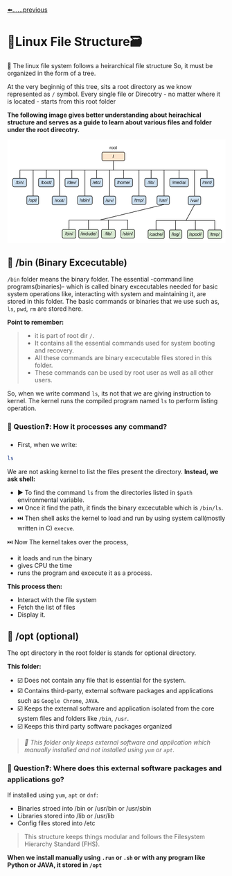 [⬅️......previous](https://github.com/vrjbhvsr/linux_for_DevOps_Practice/blob/main/Week_2/Linux_File_system/Readme.md)

# 🐧Linux File Structure🗃️
 🎋 The linux file system follows a heirarchical file structure So, it must be organized in the form of a tree. 
 
At the very beginnig of this tree, sits a root directory as we know represented as `/` symbol. Every single file or Direcotry - no matter where it is located - starts from this root folder

**The following image gives better understanding about heirachical structure and serves as a guide to learn about various files and folder under the root direcotry.**

![Image](https://github.com/vrjbhvsr/linux_for_DevOps_Practice/blob/main/Week_2/screenshots/linux-filesystem.png)


## 📂 /bin (Binary Excecutable)
`/bin` folder means the binary folder. The essential  -command line programs(binaries)- which is called binary excecutables needed for basic system operations like, interacting with system and maintaining it, are stored in this folder.
The basic commands or binaries that we use such as, `ls`, `pwd`, `rm` are stored here.

**Point to remember:**
> * it is part of root dir `/`.
> * It contains all the essential commands used for system booting and recovery.
> * All these commands are binary excecutable files stored in this folder.
> * These commands can be used by root user as well as all other users.

So, when we write command `ls`, its not that we are giving instruction to kernel. The kernel runs the compiled program named `ls` to perform listing operation.

### 🤔 Question❓: How it processes any command?
* First, when we write:
  
```bash
ls
```
We are not asking kernel to list the files present the directory. 
**Instead, we ask shell:**
* ▶️ To find the command `ls` from the directories listed in `$path` environmental variable.
* ⏭️ Once it find the path, it finds the binary excecutable which is `/bin/ls`.
* ⏭️ Then shell asks the kernel to load and run by using system call(mostly written in C) `execve`.

⏭️ Now The kernel takes over the process,
* it loads and run the binary
* gives CPU the time
* runs the program and excecute it as a process.

**This process then:** 
* Interact with the file system
* Fetch the list of files
* Display it.

## 📂 /opt (optional)
The opt directory in the root folder is stands for optional directory. 

**This folder:**
* ☑️ Does not contain any file that is essential for the system.
* ☑️ Contains third-party, external software packages and applications such as `Google Chrome`, `JAVA`.
* ☑️ Keeps the external software and application isolated from the core system files and folders like `/bin`, `/usr`.
* ☑️ Keeps this third party software packages organized

> *🧠 This folder only keeps external software and application which manually installed and not installed using `yum` or `apt`.*
### 🤔 Question❓: Where does this external software packages and applications go?
If installed using `yum`, `apt` or `dnf`:

* Binaries stroed into /bin or /usr/bin or /usr/sbin
* Libraries stored into /lib or /usr/lib
* Config files stored into /etc
  
> This structure keeps things modular and follows the Filesystem Hierarchy Standard (FHS).

**When we install manually using `.run` or `.sh` or with any program like Python or JAVA, it stored in `/opt`**
